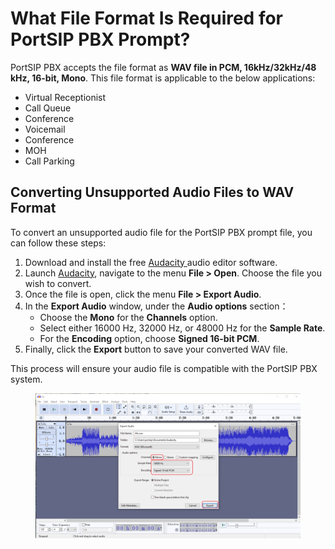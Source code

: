 # What File Format Is Required for PortSIP PBX Prompt?

PortSIP PBX accepts the file format as  **WAV file in PCM, 16kHz/32kHz/48 kHz, 16-bit, Mono**. This file format is applicable to the below applications:

* Virtual Receptionist
* Call Queue
* Conference
* Voicemail
* Conference
* MOH
* Call Parking

## Converting Unsupported Audio Files to WAV Format

To convert an unsupported audio file for the PortSIP PBX prompt file, you can follow these steps:

1. Download and install the free [Audacity ](https://www.audacityteam.org/)audio editor software.
2. Launch [Audacity](https://www.audacityteam.org/), navigate to the menu **File >  Open**. Choose the file you wish to convert.
3. Once the file is open, click the menu **File > Export Audio**.
4. In the **Export Audio** window, under the **Audio options** section：
   * Choose the **Mono** for the **Channels** option.
   * Select either 16000 Hz, 32000 Hz, or 48000 Hz for the **Sample Rate**.
   * For the **Encoding** option, choose **Signed 16-bit PCM**.
5. Finally, click the **Export** button to save your converted WAV file.

This process will ensure your audio file is compatible with the PortSIP PBX system.

<figure><img src="../../.gitbook/assets/portsip-pbx-convert-wav-file.png" alt=""><figcaption></figcaption></figure>



